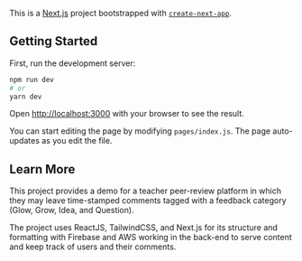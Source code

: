 This is a [Next.js](https://nextjs.org/) project bootstrapped with [`create-next-app`](https://github.com/vercel/next.js/tree/canary/packages/create-next-app).

## Getting Started

First, run the development server:

```bash
npm run dev
# or
yarn dev
```

Open [http://localhost:3000](http://localhost:3000) with your browser to see the result.

You can start editing the page by modifying `pages/index.js`. The page auto-updates as you edit the file.

## Learn More

This project provides a demo for a teacher peer-review platform in which they may leave time-stamped comments tagged with a feedback category (Glow, Grow, Idea, and Question).

The project uses ReactJS, TailwindCSS, and Next.js for its structure and formatting with Firebase and AWS working in the back-end to serve content and keep track of users and their comments.

